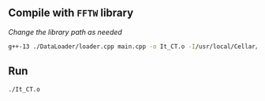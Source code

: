 ## Compile with `FFTW` library
*Change the library path as needed*

```bash
g++-13 ./DataLoader/loader.cpp main.cpp -o It_CT.o -I/usr/local/Cellar/fftw/3.3.10_1/include -L/usr/local/Cellar/fftw/3.3.10_1/lib -lfftw3
```

## Run 
`./It_CT.o`
